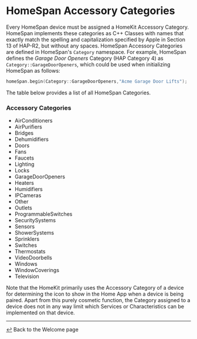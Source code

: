 # HomeSpan Accessory Categories

Every HomeSpan device must be assigned a HomeKit Accessory Category. HomeSpan implements these categories as C++ Classes with names that exactly match the spelling and capitalization specified by Apple in Section 13 of HAP-R2, but without any spaces.  HomeSpan Accessory Categories are defined in HomeSpan's `Category` namespace.  For example, HomeSpan defines the *Garage Door Openers* Category (HAP Category 4) as `Category::GarageDoorOpeners`, which could be used when initializing HomeSpan as follows:

```C++
homeSpan.begin(Category::GarageDoorOpeners,"Acme Garage Door Lifts");
```

The table below provides a list of all HomeSpan Categories.

### Accessory Categories

* AirConditioners
* AirPurifiers
* Bridges
* Dehumidifiers
* Doors
* Fans
* Faucets
* Lighting
* Locks
* GarageDoorOpeners
* Heaters
* Humidifiers
* IPCameras
* Other
* Outlets
* ProgrammableSwitches
* SecuritySystems
* Sensors
* ShowerSystems
* Sprinklers
* Switches
* Thermostats
* VideoDoorbells
* Windows
* WindowCoverings
* Television

Note that the HomeKit primarily uses the Accessory Category of a device for determining the icon to show in the Home App when a device is being paired.  Apart from this purely cosmetic function, the Category assigned to a device does not in any way limit which Services or Characteristics can be implemented on that device.

---

[↩️](../README.md) Back to the Welcome page

